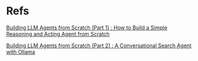 # Refs
[Building LLM Agents from Scratch (Part 1) : How to Build a Simple Reasoning and Acting Agent from Scratch](https://medium.com/gopenai/introduction-to-llm-agents-how-to-build-a-simple-reasoning-and-acting-agent-from-scratch-part-1-843e14686be7)

[Building LLM Agents from Scratch (Part 2) : A Conversational Search Agent with Ollama](https://blog.gopenai.com/building-llm-agents-from-scratch-part-2-a-conversational-search-agent-with-ollama-a4544b2291cf)